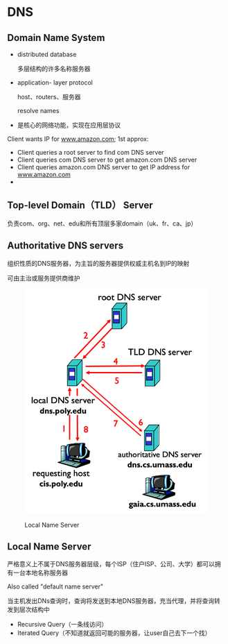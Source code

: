 # DNS

## Domain Name System

*   distributed database

    多层结构的许多名称服务器
*   application- layer protocol

    host、routers、服务器

    resolve names
* 是核心的网络功能，实现在应用层协议

Client wants IP for www.amazon.com; 1st approx:

* Client queries a root server to find com DNS server
* Client queries com DNS server to get amazon.com DNS server
* Client queries amazon.com DNS server to get  IP address for www.amazon.com
*

## Top-level Domain（TLD） Server

负责com、org、net、edu和所有顶层多家domain（uk、fr、ca、jp）

## Authoritative DNS servers

组织性质的DNS服务器，为主旨的服务器提供权威主机名到IP的映射

可由主治或服务提供商维护

<figure><img src="../.gitbook/assets/image (47).png" alt=""><figcaption><p>Local Name Server</p></figcaption></figure>

## Local Name Server

严格意义上不属于DNS服务器层级，每个ISP（住户ISP、公司、大学）都可以拥有一台本地名称服务器

Also called "default name server"

当主机发出DNs查询时，查询将发送到本地DNS服务器，充当代理，并将查询转发到层次结构中

* Recursive Query（一条线访问）
* Iterated Query（不知道就返回可能的服务器，让user自己去下一个找）

